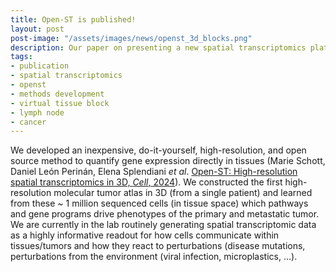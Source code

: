 ```yaml
---
title: Open-ST is published!
layout: post
post-image: "/assets/images/news/openst_3d_blocks.png"
description: Our paper on presenting a new spatial transcriptomics platform is now published!
tags:
- publication
- spatial transcriptomics
- openst
- methods development
- virtual tissue block
- lymph node
- cancer
---
```


We developed an inexpensive, do-it-yourself, high-resolution, and open source method to quantify gene expression directly in tissues (Marie Schott, Daniel León Perinán, Elena Splendiani <i>et al</i>. <a href="https://www.cell.com/cell/abstract/S0092-8674(24)00636-6">
Open-ST: High-resolution spatial transcriptomics in 3D, <i>Cell</i>, 2024</a>).
We constructed the first high-resolution molecular tumor atlas in 3D (from a single patient) and learned from these ~ 1 million sequenced cells (in tissue space) which pathways and gene programs drive phenotypes of the primary and metastatic tumor. We are currently in the lab routinely generating spatial transcriptomic data as a highly informative readout for how cells communicate within tissues/tumors and how they react to perturbations (disease mutations, perturbations from the environment (viral infection, microplastics, …). 